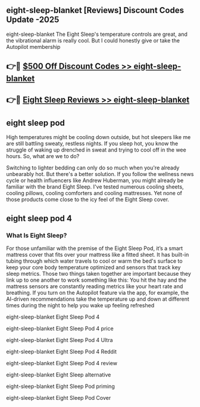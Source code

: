 ## eight-sleep-blanket [Reviews​] Discount Codes Update -2025

eight-sleep-blanket The Eight Sleep's temperature controls are great, and the vibrational alarm is really cool. But I could honestly give or take the Autopilot membership

## 👉🔴 [$500 Off Discount Codes >> eight-sleep-blanket](http://download.freeplayer.one?title=eight-sleep-blanket&ref=18-ES)

## 👉🔴 [Eight Sleep Reviews >> eight-sleep-blanket](http://download.freeplayer.one?title=eight-sleep-blanket&ref=18-ES)

## eight sleep pod

High temperatures might be cooling down outside, but hot sleepers like me are still battling sweaty, restless nights. If you sleep hot, you know the struggle of waking up drenched in sweat and trying to cool off in the wee hours. So, what are we to do?

Switching to lighter bedding can only do so much when you're already unbearably hot. But there's a better solution. If you follow the wellness news cycle or health influencers like Andrew Huberman, you might already be familiar with the brand Eight Sleep. I've tested numerous cooling sheets, cooling pillows, cooling comforters and cooling mattresses. Yet none of those products come close to the icy feel of the Eight Sleep cover.

## eight sleep pod 4

### What Is Eight Sleep?

For those unfamiliar with the premise of the Eight Sleep Pod, it’s a smart mattress cover that fits over your mattress like a fitted sheet. It has built-in tubing through which water travels to cool or warm the bed's surface to keep your core body temperature optimized and sensors that track key sleep metrics. Those two things taken together are important because they link up to one another to work something like this: You hit the hay and the mattress sensors are constantly reading metrics like your heart rate and breathing. If you turn on the Autopilot feature via the app, for example, the AI-driven recommendations take the temperature up and down at different times during the night to help you wake up feeling refreshed

eight-sleep-blanket Eight Sleep Pod 4

eight-sleep-blanket Eight Sleep Pod 4 price

eight-sleep-blanket Eight Sleep Pod 4 Ultra

eight-sleep-blanket Eight Sleep Pod 4 Reddit

eight-sleep-blanket Eight Sleep Pod 4 review

eight-sleep-blanket Eight Sleep alternative

eight-sleep-blanket Eight Sleep Pod priming

eight-sleep-blanket Eight Sleep Pod Cover